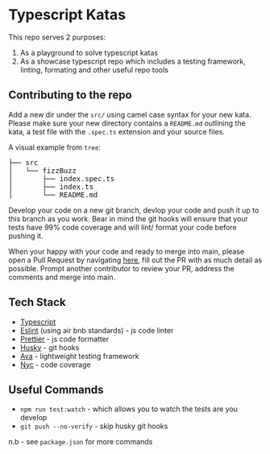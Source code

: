 # Typescript Katas

This repo serves 2 purposes:

1) As a playground to solve typescript katas
2) As a showcase typescript repo which includes a testing framework, linting, formating and other useful repo tools

## Contributing to the repo

Add a new dir under the `src/` using camel case syntax for your new kata. Please make sure your new directory contains
a `README.md` outlining the kata, a test file with the `.spec.ts` extension and your source files.

A visual example from `tree`:

<pre>
├── src
│   └── fizzBuzz
│       ├── index.spec.ts
│       ├── index.ts
│       └── README.md
</pre>

Develop your code on a new git branch, devlop your code and push it up to this branch as you work. Bear in mind the git 
hooks will ensure that your tests have 99% code coverage and will lint/ format your code before pushing it.

When your happy with your code and ready to merge into main, please open a Pull Request by navigating 
[here](https://github.com/jaskaransarkaria/typescript-katas), fill out the PR with as much detail as possible. Prompt
another contributor to review your PR, address the comments and merge into main.
## Tech Stack

* [Typescript](https://www.typescriptlang.org/)
* [Eslint](https://eslint.org/) (using air bnb standards) - js code linter
* [Prettier](https://prettier.io/) - js code formatter
* [Husky](https://typicode.github.io/husky/#/) - git hooks
* [Ava](https://github.com/avajs/ava) - lightweight testing framework
* [Nyc](https://github.com/istanbuljs/nyc) - code coverage

## Useful Commands

* `npm run test:watch` - which allows you to watch the tests are you develop
* `git push --no-verify` - skip husky git hooks

n.b - see `package.json` for more commands